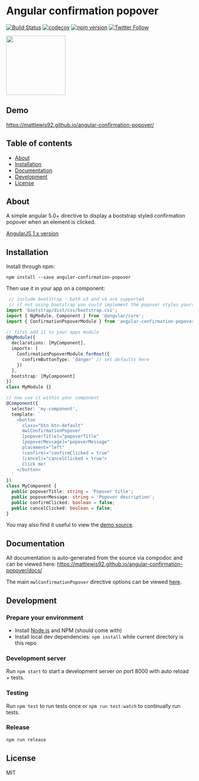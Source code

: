 # Angular confirmation popover
[![Build Status](https://travis-ci.org/mattlewis92/angular-confirmation-popover.svg?branch=master)](https://travis-ci.org/mattlewis92/angular-confirmation-popover)
[![codecov](https://codecov.io/gh/mattlewis92/angular-confirmation-popover/branch/master/graph/badge.svg)](https://codecov.io/gh/mattlewis92/angular-confirmation-popover)
[![npm version](https://badge.fury.io/js/angular-confirmation-popover.svg)](http://badge.fury.io/js/angular-confirmation-popover)
[![Twitter Follow](https://img.shields.io/twitter/follow/mattlewis92_.svg)](https://twitter.com/mattlewis92_)

<a href="https://www.patreon.com/mattlewis92">
	<img src="https://c5.patreon.com/external/logo/become_a_patron_button@2x.png" width="160">
</a>

## Demo
https://mattlewis92.github.io/angular-confirmation-popover/

## Table of contents

- [About](#about)
- [Installation](#installation)
- [Documentation](#documentation)
- [Development](#development)
- [License](#licence)

## About

A simple angular 5.0+ directive to display a bootstrap styled confirmation popover when an element is clicked.

[AngularJS 1.x version](https://github.com/mattlewis92/angular-bootstrap-confirm)

## Installation

Install through npm:
```
npm install --save angular-confirmation-popover
```

Then use it in your app on a component:

```typescript
 // include bootstrap - both v3 and v4 are supported
 // if not using bootstrap you could implement the popover styles yourself
import 'bootstrap/dist/css/bootstrap.css';
import { NgModule, Component } from '@angular/core';
import { ConfirmationPopoverModule } from 'angular-confirmation-popover';

// first add it to your apps module
@NgModule({
  declarations: [MyComponent],
  imports: [
    ConfirmationPopoverModule.forRoot({
      confirmButtonType: 'danger' // set defaults here
    })
  ],
  bootstrap: [MyComponent]
})
class MyModule {}

// now use it within your component
@Component({
  selector: 'my-component',
  template: `
    <button
      class="btn btn-default"
      mwlConfirmationPopover
      [popoverTitle]="popoverTitle"
      [popoverMessage]="popoverMessage"
      placement="left"
      (confirm)="confirmClicked = true"
      (cancel)="cancelClicked = true">
      Click me!
    </button>
  `
})
class MyComponent {
  public popoverTitle: string = 'Popover title';
  public popoverMessage: string = 'Popover description';
  public confirmClicked: boolean = false;
  public cancelClicked: boolean = false;
}

```

You may also find it useful to view the [demo source](https://github.com/mattlewis92/angular-confirmation-popover/blob/master/demo/demo.component.ts).

## Documentation
All documentation is auto-generated from the source via compodoc and can be viewed here:
https://mattlewis92.github.io/angular-confirmation-popover/docs/

The main `mwlConfirmationPopover` directive options can be viewed [here](https://mattlewis92.github.io/angular-confirmation-popover/docs/directives/ConfirmationPopover.html).

## Development

### Prepare your environment
* Install [Node.js](http://nodejs.org/) and NPM (should come with)
* Install local dev dependencies: `npm install` while current directory is this repo

### Development server
Run `npm start` to start a development server on port 8000 with auto reload + tests.

### Testing
Run `npm test` to run tests once or `npm run test:watch` to continually run tests.

### Release
```bash
npm run release
```

## License

MIT
